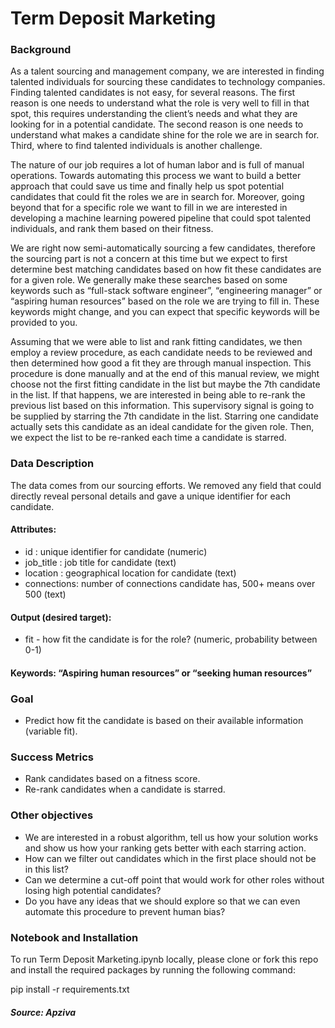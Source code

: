 # Term Deposit Marketing

### <b>Background</b>

As a talent sourcing and management company, we are interested in finding talented individuals for sourcing these candidates to technology companies. Finding talented candidates is not easy, for several reasons. The first reason is one needs to understand what the role is very well to fill in that spot, this requires understanding the client’s needs and what they are looking for in a potential candidate. The second reason is one needs to understand what makes a candidate shine for the role we are in search for. Third, where to find talented individuals is another challenge.

The nature of our job requires a lot of human labor and is full of manual operations. Towards automating this process we want to build a better approach that could save us time and finally help us spot potential candidates that could fit the roles we are in search for. Moreover, going beyond that for a specific role we want to fill in we are interested in developing a machine learning powered pipeline that could spot talented individuals, and rank them based on their fitness.

We are right now semi-automatically sourcing a few candidates, therefore the sourcing part is not a concern at this time but we expect to first determine best matching candidates based on how fit these candidates are for a given role. We generally make these searches based on some keywords such as “full-stack software engineer”, “engineering manager” or “aspiring human resources” based on the role we are trying to fill in. These keywords might change, and you can expect that specific keywords will be provided to you.

Assuming that we were able to list and rank fitting candidates, we then employ a review procedure, as each candidate needs to be reviewed and then determined how good a fit they are through manual inspection. This procedure is done manually and at the end of this manual review, we might choose not the first fitting candidate in the list but maybe the 7th candidate in the list. If that happens, we are interested in being able to re-rank the previous list based on this information. This supervisory signal is going to be supplied by starring the 7th candidate in the list. Starring one candidate actually sets this candidate as an ideal candidate for the given role. Then, we expect the list to be re-ranked each time a candidate is starred.

### <b>Data Description</b>

The data comes from our sourcing efforts. We removed any field that could directly reveal personal details and gave a unique identifier for each candidate.

#### Attributes:
- id : unique identifier for candidate (numeric)
- job_title : job title for candidate (text)
- location : geographical location for candidate (text)
- connections: number of connections candidate has, 500+ means over 500 (text)

#### Output (desired target):
- fit - how fit the candidate is for the role? (numeric, probability between 0-1)

#### Keywords: “Aspiring human resources” or “seeking human resources”

### <b>Goal</b>
- Predict how fit the candidate is based on their available information (variable fit).

### <b> Success Metrics</b>
- Rank candidates based on a fitness score.
- Re-rank candidates when a candidate is starred.

### <b>Other objectives</b>
- We are interested in a robust algorithm, tell us how your solution works and show us how your ranking gets better with each starring action.
- How can we filter out candidates which in the first place should not be in this list?
- Can we determine a cut-off point that would work for other roles without losing high potential candidates?
- Do you have any ideas that we should explore so that we can even automate this procedure to prevent human bias?

### <b>Notebook and Installation</b>

To run Term Deposit Marketing.ipynb locally, please clone or fork this repo and install the required packages by running the following command:

pip install -r requirements.txt

##### Source: Apziva
